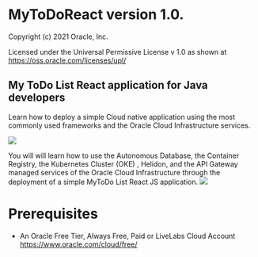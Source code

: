 # MyToDoReact version 1.0.
Copyright (c) 2021 Oracle, Inc.

Licensed under the Universal Permissive License v 1.0 as shown at https://oss.oracle.com/licenses/upl/

## My ToDo List React application for Java developers

Learn how to deploy a simple Cloud native application using the most commonly used frameworks and the Oracle Cloud Infrastructure services.

![](./images/Application.png " ")

You will will learn how to use the Autonomous Database, the Container Registry, the Kubernetes Cluster (OKE) , Helidon, and the API Gateway managed services of the Oracle Cloud Infrastructure through the deployment of a simple MyToDo List React JS application.
![](./images/architecture.png " ")

# Prerequisites

* An Oracle Free Tier, Always Free, Paid or LiveLabs Cloud Account
https://www.oracle.com/cloud/free/
